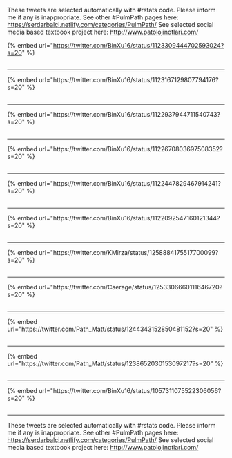 

These tweets are selected automatically with #rstats code. Please inform me if any is inappropriate.
See other #PulmPath pages here: https://serdarbalci.netlify.com/categories/PulmPath/ 
See selected social media based textbook project here: http://www.patolojinotlari.com/

{% embed url="https://twitter.com/BinXu16/status/1123309444702593024?s=20" %}<br>
<br>
<hr>
{% embed url="https://twitter.com/BinXu16/status/1123167129807794176?s=20" %}<br>
<br>
<hr>
{% embed url="https://twitter.com/BinXu16/status/1122937944711540743?s=20" %}<br>
<br>
<hr>
{% embed url="https://twitter.com/BinXu16/status/1122670803697508352?s=20" %}<br>
<br>
<hr>
{% embed url="https://twitter.com/BinXu16/status/1122447829467914241?s=20" %}<br>
<br>
<hr>
{% embed url="https://twitter.com/BinXu16/status/1122092547160121344?s=20" %}<br>
<br>
<hr>
{% embed url="https://twitter.com/KMirza/status/1258884175517700099?s=20" %}<br>
<br>
<hr>
{% embed url="https://twitter.com/Caerage/status/1253306660111646720?s=20" %}<br>
<br>
<hr>
{% embed url="https://twitter.com/Path_Matt/status/1244343152850481152?s=20" %}<br>
<br>
<hr>
{% embed url="https://twitter.com/Path_Matt/status/1238652030153097217?s=20" %}<br>
<br>
<hr>
{% embed url="https://twitter.com/BinXu16/status/1057311075522306056?s=20" %}<br>
<br>
<hr>


These tweets are selected automatically with #rstats code. Please inform me if any is inappropriate.
See other #PulmPath pages here: https://serdarbalci.netlify.com/categories/PulmPath/ 
See selected social media based textbook project here: http://www.patolojinotlari.com/
